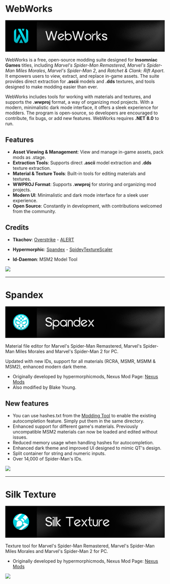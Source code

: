 # **WebWorks**

![WebWorks Card](https://raw.githubusercontent.com/okangel12345/InsomniacToolbox/refs/heads/master/WebWorks_Card.png)

WebWorks is a free, open-source modding suite designed for **Insomniac Games** titles, including *Marvel's Spider-Man Remastered*, *Marvel's Spider-Man Miles Morales*, *Marvel's Spider-Man 2*, and *Ratchet & Clank: Rift Apart*. It empowers users to view, extract, and replace in-game assets. The suite provides direct extraction for **.ascii** models and **.dds** textures, and tools designed to make modding easier than ever.

WebWorks includes tools for working with materials and textures, and supports the **.wwproj** format, a way of organizing mod projects. With a modern, minimalistic dark mode interface, it offers a sleek experience for modders. The program is open-source, so developers are encouraged to contribute, fix bugs, or add new features. WebWorks requires **.NET 8.0** to run.

## **Features**
- **Asset Viewing & Management**: View and manage in-game assets, pack mods as .stage.
- **Extraction Tools**: Supports direct **.ascii** model extraction and **.dds** texture extraction.
- **Material & Texture Tools**: Built-in tools for editing materials and textures.
- **WWPROJ Format**: Supports **.wwproj** for storing and organizing mod projects.
- **Modern UI**: Minimalistic and dark mode interface for a sleek user experience.
- **Open Source**: Constantly in development, with contributions welcomed from the community.

## **Credits**
- **Tkachov**: [Overstrike](https://github.com/Tkachov/Overstrike/) - [ALERT](https://github.com/Tkachov/ALERT/)
  
- **Hypermorphic**: [Spandex](https://github.com/hypermorphicmods/Spandex/) - [SpideyTextureScaler](https://github.com/hypermorphicmods/SpideyTextureScaler/)
  
- **Id-Daemon**: MSM2 Model Tool

![](https://raw.githubusercontent.com/okangel12345/InsomniacToolbox/refs/heads/master/SpideyToolbox/Screenshots/WebWorks_1.png)

---

# **Spandex**
![Spandex Card](https://raw.githubusercontent.com/okangel12345/InsomniacToolbox/refs/heads/master/Spandex_Card.png)

Material file editor for Marvel's Spider-Man Remastered, Marvel's Spider-Man Miles Morales and Marvel's Spider-Man 2 for PC.

Updated with new IDs, support for all materials (RCRA, MSMR, MSMM & MSM2), enhanced modern dark theme.

- Originally developed by hypermorphicmods, Nexus Mod Page: [Nexus Mods](https://www.nexusmods.com/marvelsspidermanremastered/mods/4395?tab=files)
- Also modified by Blake Young.
## New features

- You can use hashes.txt from the [Modding Tool](https://github.com/Tkachov/Overstrike/tree/main/ModdingTool) to enable the existing autocompletion feature. Simply put them in the same directory.
- Enhanced support for different game's materials. Previously uncompatible MSM2 materials can now be loaded and edited without issues.
- Reduced memory usage when handling hashes for autocompletion.
- Enhanced dark theme and improved UI designed to mimic QT's design.
- Split container for string and numeric inputs.
- Over 14,000 of Spider-Man's IDs.

![](https://raw.githubusercontent.com/okangel12345/InsomniacToolbox/refs/heads/master/SpideyToolbox/Screenshots/Spandex_1.png)

---

# **Silk Texture**
![SilkTexture Card](https://raw.githubusercontent.com/okangel12345/InsomniacToolbox/refs/heads/master/SilkTexture_Card.png)

Texture tool for Marvel's Spider-Man Remastered, Marvel's Spider-Man Miles Morales and Marvel's Spider-Man 2 for PC.

- Originally developed by hypermorphicmods, Nexus Mod Page: [Nexus Mods](https://www.nexusmods.com/marvelsspidermanremastered/mods/4395?tab=files)

![](https://raw.githubusercontent.com/okangel12345/InsomniacToolbox/refs/heads/master/SpideyToolbox/Screenshots/SilkTexture_1.png)